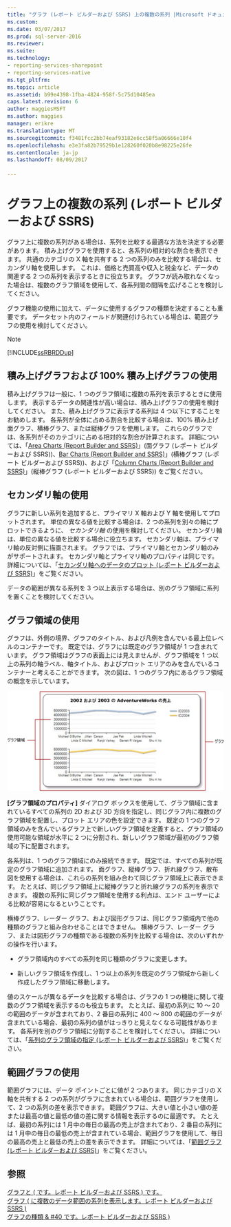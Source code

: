 ```yaml
---
title: "グラフ (レポート ビルダーおよび SSRS) 上の複数の系列 |Microsoft ドキュメント"
ms.custom: 
ms.date: 03/07/2017
ms.prod: sql-server-2016
ms.reviewer: 
ms.suite: 
ms.technology:
- reporting-services-sharepoint
- reporting-services-native
ms.tgt_pltfrm: 
ms.topic: article
ms.assetid: b99e4398-1fba-4824-958f-5c75d10485ea
caps.latest.revision: 6
author: maggiesMSFT
ms.author: maggies
manager: erikre
ms.translationtype: MT
ms.sourcegitcommit: f3481fcc2bb74eaf93182e6cc58f5a06666e10f4
ms.openlocfilehash: e3e3fa82b79529b1e128260f020b8e98225e26fe
ms.contentlocale: ja-jp
ms.lasthandoff: 08/09/2017

---
```

# <a name="multiple-series-on-a-chart-report-builder-and-ssrs"></a>グラフ上の複数の系列 (レポート ビルダーおよび SSRS)
  グラフ上に複数の系列がある場合は、系列を比較する最適な方法を決定する必要があります。 積み上げグラフを使用すると、各系列の相対的な割合を表示できます。 共通のカテゴリの X 軸を共有する 2 つの系列のみを比較する場合は、セカンダリ軸を使用します。 これは、価格と売買高や収入と税金など、データの関連する 2 つの系列を表示するときに役立ちます。 グラフが読み取れなくなった場合は、複数のグラフ領域を使用して、各系列間の間隔を広げることを検討してください。  
  
 グラフ機能の使用に加えて、データに使用するグラフの種類を決定することも重要です。 データセット内のフィールドが関連付けられている場合は、範囲グラフの使用を検討してください。  
  
> [!NOTE]  
>  [!INCLUDE[ssRBRDDup](../../includes/ssrbrddup-md.md)]  
  
## <a name="using-stacked-and-100-stacked-charts"></a>積み上げグラフおよび 100% 積み上げグラフの使用  
 積み上げグラフは一般に、1 つのグラフ領域に複数の系列を表示するときに使用します。 表示するデータの関連性が高い場合は、積み上げグラフの使用を検討してください。 また、積み上げグラフに表示する系列は 4 つ以下にすることをお勧めします。 各系列が全体に占める割合を比較する場合は、100% 積み上げ面グラフ、横棒グラフ、または縦棒グラフを使用します。 これらのグラフでは、各系列がそのカテゴリに占める相対的な割合が計算されます。 詳細については、「[Area Charts &#40;Report Builder and SSRS&#41;](../../reporting-services/report-design/area-charts-report-builder-and-ssrs.md)」(面グラフ &#40;レポート ビルダーおよび SSRS&#41;)、[Bar Charts &#40;Report Builder and SSRS&#41;](../../reporting-services/report-design/bar-charts-report-builder-and-ssrs.md)」(横棒グラフ &#40;レポート ビルダーおよび SSRS&#41;)、および「[Column Charts &#40;Report Builder and SSRS&#41;](../../reporting-services/report-design/column-charts-report-builder-and-ssrs.md)」(縦棒グラフ &#40;レポート ビルダーおよび SSRS&#41;) をご覧ください。  
  
## <a name="using-the-secondary-axis"></a>セカンダリ軸の使用  
 グラフに新しい系列を追加すると、プライマリ X 軸および Y 軸を使用してプロットされます。 単位の異なる値を比較する場合は、2 つの系列を別々の軸にプロットできるように、 *セカンダリ軸* の使用を検討してください。 セカンダリ軸は、単位の異なる値を比較する場合に役立ちます。 セカンダリ軸は、プライマリ軸の反対側に描画されます。 グラフでは、プライマリ軸とセカンダリ軸のみがサポートされます。 セカンダリ軸とプライマリ軸のプロパティは同じです。 詳細については、「[セカンダリ軸へのデータのプロット &#40;レポート ビルダーおよび SSRS&#41;](../../reporting-services/report-design/plot-data-on-a-secondary-axis-report-builder-and-ssrs.md)」をご覧ください。  
  
 データの範囲が異なる系列を 3 つ以上表示する場合は、別のグラフ領域に系列を置くことを検討してください。  
  
## <a name="using-chart-areas"></a>グラフ領域の使用  
 グラフは、外側の境界、グラフのタイトル、および凡例を含んでいる最上位レベルのコンテナーです。 既定では、グラフには既定のグラフ領域が 1 つ含まれています。 グラフ領域はグラフの表面上には見えませんが、グラフ領域を 1 つ以上の系列の軸ラベル、軸タイトル、およびプロット エリアのみを含んでいるコンテナーと考えることができます。 次の図は、1 つのグラフ内にあるグラフ領域の概念を示しています。  
  
 ![グラフ領域のダイアグラムを表示](../../reporting-services/report-design/media/chartareasdiagram.gif "グラフ領域のダイアグラムを表示")  
  
 **[グラフ領域のプロパティ]** ダイアログ ボックスを使用して、グラフ領域に含まれているすべての系列の 2D および 3D 方向を指定し、同じグラフ内に複数のグラフ領域を配置し、プロット エリアの色を設定できます。 既定の 1 つのグラフ領域のみを含んでいるグラフ上で新しいグラフ領域を定義すると、グラフ領域の使用可能な領域が水平に 2 つに分割され、新しいグラフ領域が最初のグラフ領域の下に配置されます。  
  
 各系列は、1 つのグラフ領域にのみ接続できます。 既定では、すべての系列が既定のグラフ領域に追加されます。 面グラフ、縦棒グラフ、折れ線グラフ、散布図を使用する場合は、これらの系列を組み合わて同じグラフ領域上に表示できます。 たとえば、同じグラフ領域上に縦棒グラフと折れ線グラフの系列を表示できます。 複数の系列に同じグラフ領域を使用する利点は、エンド ユーザーによる比較が容易になるということです。  
  
 横棒グラフ、レーダー グラフ、および図形グラフは、同じグラフ領域内で他の種類のグラフと組み合わせることはできません。 横棒グラフ、レーダー グラフ、または図形グラフの種類である複数の系列を比較する場合は、次のいずれかの操作を行います。  
  
-   グラフ領域内のすべての系列を同じ種類のグラフに変更します。  
  
-   新しいグラフ領域を作成し、1 つ以上の系列を既定のグラフ領域から新しく作成したグラフ領域に移動します。  
  
 値のスケールが異なるデータを比較する場合は、グラフの 1 つの機能に関して複数のグラフ領域を表示するのも役立ちます。 たとえば、最初の系列に 10 ～ 20 の範囲のデータが含まれており、2 番目の系列に 400 ～ 800 の範囲のデータが含まれている場合、最初の系列の値がはっきりと見えなくなる可能性があります。 各系列を別のグラフ領域に分割することを検討してください。 詳細については、「[系列のグラフ領域の指定 &#40;レポート ビルダーおよび SSRS&#41;](../../reporting-services/report-design/specify-a-chart-area-for-a-series-report-builder-and-ssrs.md)」をご覧ください。  
  
## <a name="using-range-charts"></a>範囲グラフの使用  
 範囲グラフには、データ ポイントごとに値が 2 つあります。 同じカテゴリの X 軸を共有する 2 つの系列がグラフに含まれている場合は、範囲グラフを使用して、2 つの系列の差を表示できます。 範囲グラフは、大きい値と小さい値の差または最高の値と最低の値の差に関する情報を表示するのに最適です。 たとえば、最初の系列には 1 月中の毎日の最高の売上が含まれており、2 番目の系列には 1 月中の毎日の最低の売上が含まれている場合、範囲グラフを使用して、毎日の最高の売上と最低の売上の差を表示できます。 詳細については、「[範囲グラフ &#40;レポート ビルダーおよび SSRS&#41;](../../reporting-services/report-design/range-charts-report-builder-and-ssrs.md)」をご覧ください。  
  
## <a name="see-also"></a>参照  
 [グラフと &#40; です。レポート ビルダーおよび SSRS &#41; です。](../../reporting-services/report-design/charts-report-builder-and-ssrs.md)   
 [グラフ &#40; に複数のデータ範囲の系列を表示します。レポート ビルダーおよび SSRS &#41;](../../reporting-services/report-design/displaying-a-series-with-multiple-data-ranges-on-a-chart.md)   
 [グラフの種類 & #40 です。レポート ビルダーおよび SSRS &#41;](../../reporting-services/report-design/chart-types-report-builder-and-ssrs.md)  
  
  
